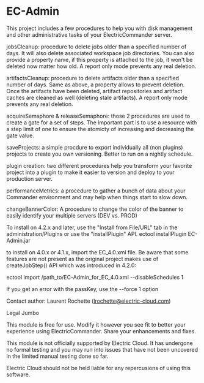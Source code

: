 EC-Admin
========

This project includes a few procedures to help you with disk management and other
administrative tasks of your ElectricCommander server.

jobsCleanup: procedure to delete jobs older than a specified number of
days. It will also delete associated workspace job directories. You
can also provide a property name, if this property is attached to the
job, it won't be deleted now matter how old. A report only mode
prevents any real deletion.

artifactsCleanup: procedure to delete artifacts older than a specified number
of days. Same as above, a property allows to prevent deletion. Once the
artifacts have been deleted, artifact repositories and artifact caches are
cleaned as well (deleting stale artifacts).  A report only mode prevents any
real deletion.

acquireSemaphore & releaseSemaphore: those 2 procedures are used to create a 
gate for a set of steps. The important part is to use a resource with a step 
limit of one to ensure the atomicty of increasing and decreasing the gate 
value.

saveProjects: a simple procdure to export individually all (non plugins) 
projects to create you own versioning. Better to run on a nightly schedule.

plugin creation: two different procedures help you transform your favorite project
into a plugin to make it easier to version and deploy to your production
server.

performanceMetrics: a procedure to gather a bunch of data about your Commander
environment and may help when things start to slow down.

changeBannerColor: A procedure to change the color of the banner to easily identify 
your multiple servers (DEV vs. PROD)

To install on 4.2.x and later, use the "Install from File/URL" tab in the 
administration/Plugins or use the "installPlugin" API.
	ectool  installPlugin EC-Admin.jar

to install on 4.0.x or 4.1.x, import the EC_4.0.xml file. Be aware that 
some features are not present as the original project makes use of 
createJobStep() API which was introduced in 4.2.0:

ectool import /path_to/EC-Admin_for_EC_4.0.xml --disableSchedules 1

If you get an error with the passKey, use the --force 1 option

Contact author: 
  Laurent Rochette (lrochette@electric-cloud.com) 

Legal Jumbo
 
This module is free for use. Modify it however you see fit to better your 
experience using ElectricCommander. Share your enhancements and fixes.

This module is not officially supported by Electric Cloud. It has undergone no 
formal testing and you may run into issues that have not been uncovered in the 
limited manual testing done so far.

Electric Cloud should not be held liable for any repercusions of using this 
software.
